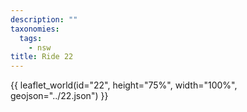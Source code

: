 ```yaml
---
description: ""
taxonomies:
  tags:
    - nsw
title: Ride 22
---
```


{{ leaflet_world(id="22", height="75%", width="100%", geojson="../22.json") }}
